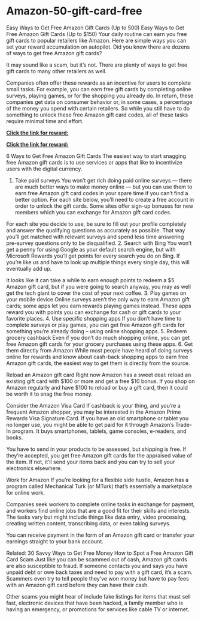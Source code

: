 # Amazon-50-gift-card-free
Easy Ways to Get Free Amazon Gift Cards (Up to 500)
Easy Ways to Get Free Amazon Gift Cards (Up to $150)
Your daily routine can earn you free gift cards to popular retailers like Amazon. Here are simple ways you can set your reward accumulation on autopilot.
Did you know there are dozens of ways to get free Amazon gift cards?

It may sound like a scam, but it’s not. There are plenty of ways to get free gift cards to many other retailers as well. 

Companies often offer these rewards as an incentive for users to complete small tasks. For example, you can earn free gift cards by completing online surveys, playing games, or for the shopping you already do. In return, these companies get data on consumer behavior or, in some cases, a percentage of the money you spend with certain retailers.
So while you still have to do something to unlock these free Amazon gift card codes, all of these tasks require minimal time and effort.

**[Click the  link for reward:](https://giftcardwall.com/amazon/)**

**[Click the  link for reward:](https://giftcardwall.com/amazon/)**

6 Ways to Get Free Amazon Gift Cards
The easiest way to start snagging free Amazon gift cards is to use services or apps that like to incentivize users with the digital currency. 

1. Take paid surveys 
You won’t get rich doing paid online surveys — there are much better ways to make money online — but you can use them to earn free Amazon gift card codes in your spare time if you can’t find a better option. For each site below, you’ll need to create a free account in order to unlock the gift cards. Some sites offer sign-up bonuses for new members which you can exchange for Amazon gift card codes.

For each site you decide to use, be sure to fill out your profile completely and answer the qualifying questions as accurately as possible. That way you’ll get matched with relevant surveys and spend less time answering pre-survey questions only to be disqualified.
2. Search with Bing
You won’t get a penny for using Google as your default search engine, but with Microsoft Rewards you’ll get points for every search you do on Bing. If you’re like us and have to look up multiple things every single day, this will eventually add up. 

It looks like it can take a while to earn enough points to redeem a $5 Amazon gift card, but if you were going to search anyway, you may as well get the tech giant to cover the cost of your next coffee. 
3. Play games on your mobile device 
Online surveys aren’t the only way to earn Amazon gift cards; some apps let you earn rewards playing games instead. These apps reward you with points you can exchange for cash or gift cards to your favorite places.
4. Use specific shopping apps
If you don’t have time to complete surveys or play games, you can get free Amazon gift cards for something you’re already doing – using online shopping apps. 
5. Redeem grocery cashback
Even if you don’t do much shopping online, you can get free Amazon gift cards for your grocery purchases using these apps.
6. Get them directly from Amazon
While most people have heard of doing surveys online for rewards and know about cash-back shopping apps to earn free Amazon gift cards, the easiest way to get them is directly from the source.

Reload an Amazon gift card
Right now Amazon has a sweet deal: reload an existing gift card with $100 or more and get a free $10 bonus. If you shop on Amazon regularly and have $100 to reload or buy a gift card, then it could be worth it to snag the free money.

Consider the Amazon Visa Card
If cashback is your thing, and you’re a frequent Amazon shopper, you may be interested in the Amazon Prime Rewards Visa Signature Card.
If you have an old smartphone or tablet you no longer use, you might be able to get paid for it through Amazon’s Trade-In program. It buys smartphones, tablets, game consoles, e-readers, and books.

You have to send in your products to be assessed, but shipping is free. If they’re accepted, you get free Amazon gift cards for the appraised value of the item. If not, it’ll send your items back and you can try to sell your electronics elsewhere.

Work for Amazon
If you’re looking for a flexible side hustle, Amazon has a program called Mechanical Turk (or MTurk) that’s essentially a marketplace for online work.

Companies seek workers to complete online tasks in exchange for payment, and workers find online jobs that are a good fit for their skills and interests. The tasks vary but might include things like data entry, video processing, creating written content, transcribing data, or even taking surveys.

You can receive payment in the form of an Amazon gift card or transfer your earnings straight to your bank account.

Related: 30 Savvy Ways to Get Free Money
How to Spot a Free Amazon Gift Card Scam
Just like you can be scammed out of cash, Amazon gift cards are also susceptible to fraud. If someone contacts you and says you have unpaid debt or owe back taxes and need to pay with a gift card, it’s a scam. Scammers even try to tell people they’ve won money but have to pay fees with an Amazon gift card before they can have their cash.

Other scams you might hear of include fake listings for items that must sell fast, electronic devices that have been hacked, a family member who is having an emergency, or promotions for services like cable TV or internet.
